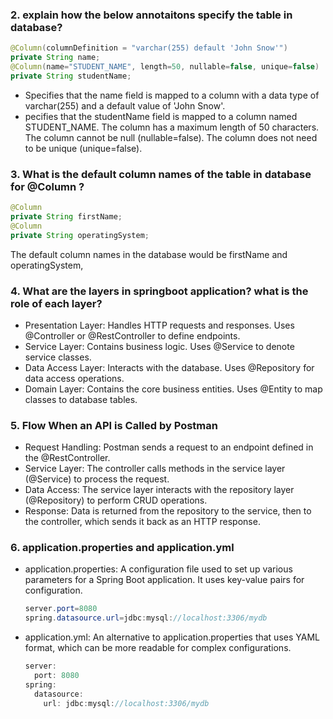### 2. explain how the below annotaitons specify the table in database?

```java
@Column(columnDefinition = "varchar(255) default 'John Snow'")
private String name;
@Column(name="STUDENT_NAME", length=50, nullable=false, unique=false)
private String studentName;
```

- Specifies that the name field is mapped to a column with a data type of varchar(255) and a default value of 'John Snow'.
- pecifies that the studentName field is mapped to a column named STUDENT_NAME.
  The column has a maximum length of 50 characters.
  The column cannot be null (nullable=false).
  The column does not need to be unique (unique=false).

### 3. What is the default column names of the table in database for @Column ?

```java
@Column
private String firstName;
@Column
private String operatingSystem;
```

The default column names in the database would be firstName and operatingSystem,

### 4. What are the layers in springboot application? what is the role of each layer?

- Presentation Layer: Handles HTTP requests and responses. Uses @Controller or @RestController to define endpoints.
- Service Layer: Contains business logic. Uses @Service to denote service classes.
- Data Access Layer: Interacts with the database. Uses @Repository for data access operations.
- Domain Layer: Contains the core business entities. Uses @Entity to map classes to database tables.

### 5. Flow When an API is Called by Postman

- Request Handling: Postman sends a request to an endpoint defined in the @RestController.
- Service Layer: The controller calls methods in the service layer (@Service) to process the request.
- Data Access: The service layer interacts with the repository layer (@Repository) to perform CRUD operations.
- Response: Data is returned from the repository to the service, then to the controller, which sends it back as an HTTP response.

### 6. application.properties and application.yml

- application.properties: A configuration file used to set up various parameters for a Spring Boot application. It uses key-value pairs for configuration.

  ```java
  server.port=8080
  spring.datasource.url=jdbc:mysql://localhost:3306/mydb
  
  ```

  

- application.yml: An alternative to application.properties that uses YAML format, which can be more readable for complex configurations.

  ```java
  server:
    port: 8080
  spring:
    datasource:
      url: jdbc:mysql://localhost:3306/mydb
  
  ```

  
